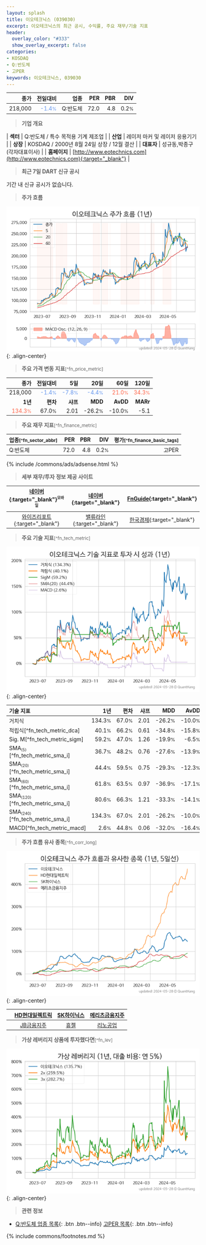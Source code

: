 ```yaml
---
layout: splash
title: 이오테크닉스 (039030)
excerpt: 이오테크닉스의 최근 공시, 수익률, 주요 재무/기술 지표
header:
  overlay_color: "#333"
  show_overlay_excerpt: false
categories:
- KOSDAQ
- Q:반도체
- 고PER
keywords: 이오테크닉스, 039030
---
```


| **종가** | **전일대비** | **업종** | **PER** | **PBR** | **DIV** |
| -------: | -----------: | -------: | ------: | ------: | ------: |
| 218,000 | <span style="color: cornflowerblue">-1.4<small>%</small></span> | Q:반도체 | 72.0 | 4.8 | 0.2<small>%</small> |

<!-- more -->


> **기업 개요**<a id="company"></a>

| <span style="white-space:nowrap;">**섹터**</span> | Q:반도체 / 특수 목적용 기계 제조업 |
| <span style="white-space:nowrap;">**산업**</span> | 레이저 마커 및 레이저 응용기기 |
| <span style="white-space:nowrap;">**상장**</span> | KOSDAQ / 2000년 8월 24일 상장 / 12월 결산 |
| <span style="white-space:nowrap;">**대표자**</span> | 성규동,박종구(각자대표이사) |
| <span style="white-space:nowrap;">**홈페이지**</span> | [http://www.eotechnics.com](http://www.eotechnics.com){:target="_blank"} |


> **최근 7일 DART 신규 공시**<a id="dart"></a>

기간 내 신규 공시가 없습니다.


> **주가 흐름**<a id="price"></a>

![039030](/stock/images/039030.png){: .align-center}


> **주요 가격 변동 지표**<small>[^fn_price_metric]</small>

| **종가** | **전일대비** | **5일** | **20일** | **60일** | **120일** |
| -------: | -----------: | ------: | -------: | -------: | --------: |
| 218,000 | <span style="color: cornflowerblue">-1.4<small>%</small></span> | <span style="color: cornflowerblue">-7.8<small>%</small></span> | <span style="color: cornflowerblue">-4.4<small>%</small></span> | <span style="color: tomato">21.0<small>%</small></span> | <span style="color: tomato">34.3<small>%</small></span> |
| **1년** | **편차** | **샤프** | **MDD** | **AvDD** | **MARr** |
| <span style="color: tomato">134.3<small>%</small></span> | 67.0<small>%</small> | 2.01 | -26.2<small>%</small> | -10.0<small>%</small> | -5.1 |


> **주요 재무 지표**<small>[^fn_finance_metric]</small>

| **업종**<small>[^fn_sector_abbr]</small> | **PER** | **PBR** | **DIV** | **평가**<small>[^fn_finance_basic_tags]</small> |
| :--------------------------------------- | ------: | ------: | ------: | ----------------------------------------------: |
| Q:반도체 | 72.0 | 4.8 | 0.2<small>%</small> | 고PER |



{% include /commons/ads/adsense.html %}

> **세부 재무/투자 정보 제공 사이트**

| [네이버](https://m.stock.naver.com/domestic/stock/039030/finance/summary){:target="_blank"}<sup><small>모바일</small></sup> | [네이버](https://finance.naver.com/item/coinfo.naver?code=039030){:target="_blank"} | [FnGuide](https://comp.fnguide.com/SVO2/ASP/SVD_Invest.asp?gicode=A039030&MenuYn=Y){:target="_blank"} |
| :---: | :---: | :---: |
| [와이즈리포트](https://comp.wisereport.co.kr/company/c1040001.aspx?cmp_cd=039030){:target="_blank"} | [밸류라인](https://www.valueline.co.kr/finance/summary/039030){:target="_blank"} | [한국경제](https://markets.hankyung.com/stock/039030/financial-summary){:target="_blank"} |


> **주요 기술 지표**<small>[^fn_tech_metric]</small>


![039030](/stock/images/039030_tech.png){: .align-center}

| **기술 지표** | **1년** | **편차** | **샤프** | **MDD** | **AvDD** |
| :------------ | ------: | -----------: | -------: | ------: | -------: |
| 거치식 | 134.3<small>%</small> | 67.0<small>%</small> | 2.01 | -26.2<small>%</small> | -10.0<small>%</small> |
| 적립식[^fn_tech_metric_dca] | 40.1<small>%</small> | 66.2<small>%</small> | 0.61 | -34.8<small>%</small> | -15.8<small>%</small> |
| Sig. M[^fn_tech_metric_sigm] | 59.2<small>%</small> | 47.0<small>%</small> | 1.26 | -19.9<small>%</small> | -6.5<small>%</small> |
| SMA<small><sub>(5)</sub></small>[^fn_tech_metric_sma_i] | 36.7<small>%</small> | 48.2<small>%</small> | 0.76 | -27.6<small>%</small> | -13.9<small>%</small> |
| SMA<small><sub>(20)</sub></small>[^fn_tech_metric_sma_i] | 44.4<small>%</small> | 59.5<small>%</small> | 0.75 | -29.3<small>%</small> | -12.3<small>%</small> |
| SMA<small><sub>(60)</sub></small>[^fn_tech_metric_sma_i] | 61.8<small>%</small> | 63.5<small>%</small> | 0.97 | -36.9<small>%</small> | -17.1<small>%</small> |
| SMA<small><sub>(120)</sub></small>[^fn_tech_metric_sma_i] | 80.6<small>%</small> | 66.3<small>%</small> | 1.21 | -33.3<small>%</small> | -14.1<small>%</small> |
| SMA<small><sub>(240)</sub></small>[^fn_tech_metric_sma_i] | 134.3<small>%</small> | 67.0<small>%</small> | 2.01 | -26.2<small>%</small> | -10.0<small>%</small> |
| MACD[^fn_tech_metric_macd] | 2.6<small>%</small> | 44.8<small>%</small> | 0.06 | -32.0<small>%</small> | -16.4<small>%</small> |


> **주가 흐름 유사 종목**<a id="corr"></a><small>[^fn_corr_long]</small>

![039030](/stock/images/039030_corr.png){: .align-center}

|       | [HD현대일렉트릭](/267260/) | [SK하이닉스](/000660/) | [메리츠금융지주](/138040/) |
| :---: | :------------------------------------: | :------------------------------------: | :------------------------------------: |
|       | [JB금융지주](/175330/) | [휴젤](/145020/) | [리노공업](/058470/) |


> **가상 레버리지 상품에 투자했다면**<a id="2x"></a><small>[^fn_lev]</small>

![039030](/stock/images/039030_2x.png){: .align-center}


> **관련 정보**

- [Q:반도체 업종 목록](/stats/sector/kosdaq_업종_반도체_종목/){: .btn .btn--info} [고PER 목록](/fn/fn_high_per/){: .btn .btn--info}

{% include commons/footnotes.md %}